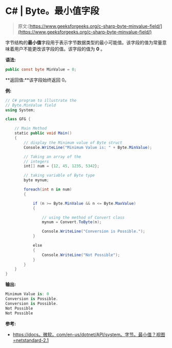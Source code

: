 # C# | Byte。最小值字段

> 原文:[https://www.geeksforgeeks.org/c-sharp-byte-minvalue-field/](https://www.geeksforgeeks.org/c-sharp-byte-minvalue-field/)

字节结构的**最小值**字段用于表示字节数据类型的最小可能值。该字段的值为常量意味着用户不能更改该字段的值。该字段的值为 **0** 。

**语法:**

```cs
public const byte MinValue = 0;
```

**返回值:**该字段始终返回 0。

**例:**

```cs
// C# program to illustrate the
// Byte.MinValue field
using System;

class GFG {

    // Main Method
    static public void Main()
    {
        // display the Minimum value of Byte struct
        Console.WriteLine("Minimum Value is: " + Byte.MinValue);

        // Taking an array of the
        // integers
        int[] num = {12, 45, 1235, 5342};

        // taking variable of Byte type
        byte mynum;

        foreach(int n in num)
        {

            if (n >= Byte.MinValue && n <= Byte.MaxValue)
            {

                // using the method of Convert class
                mynum = Convert.ToByte(n);

                Console.WriteLine("Conversion is Possible.");
            }

            else 
            {
                Console.WriteLine("Not Possible");
            }
        }
    }
}
```

**输出:**

```cs
Minimum Value is: 0
Conversion is Possible.
Conversion is Possible.
Not Possible
Not Possible

```

**参考:**

*   [https://docs。微软。com/en-us/dotnet/API/system。字节。最小值？视图=netstandard-2.1](https://docs.microsoft.com/en-us/dotnet/api/system.byte.minvalue?view=netstandard-2.1)